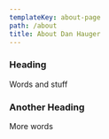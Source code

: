 ```yaml
---
templateKey: about-page
path: /about
title: About Dan Hauger
---
```

### Heading

Words and stuff

### Another Heading

More words